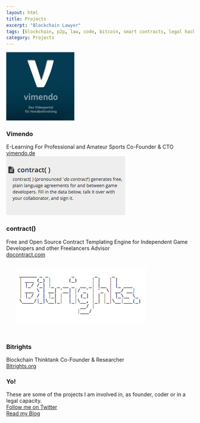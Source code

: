 ```yaml
---
layout: html
title: Projects
excerpt: "Blockchain Lawyer"
tags: [blockchain, p2p, law, code, bitcoin, smart contracts, legal hacking, legal automation]
category: Projects
---
```


<div class="row container">
  <div class="col s12 m4">
    <div class="card white">
      <div class="card-image">
        <img src="/images/vimendo.jpg">
      </div>    
      <div class="card-content black-text">
        <h3 class="card-title black-text">Vimendo</h3>
        E-Learning For Professional and Amateur Sports
        <span class="xtitle">Co-Founder & CTO</span>
      </div>
      <div class="card-action grey lighten-5">
         <a href="http://vimendo.de/" target="_blank">vimendo.de</a>
       </div>                             
    </div>               
  </div>
  <div class="col s12 m4">
    <div class="card white">
      <div class="card-image">
        <img src="/images/docontract.png">
      </div>
      <div class="card-content black-text">
        <h3 class="card-title black-text">contract()</h3>
        Free and Open Source Contract Templating Engine for Independent Game Developers and other Freelancers
        <span class="xtitle">Advisor</span>
      </div>
      <div class="card-action grey lighten-5">
         <a href="http://docontract.com/" target="_blank">docontract.com</a>
       </div>                
    </div>        
    <div class="card white">
      <div class="card-image">
        <img src="/images/bitrights.png" style="padding: 2em;">
      </div>
      <div class="card-content black-text">
        <h3 class="card-title black-text">Bitrights</h3>
        Blockchain Thinktank
        <span class="xtitle">Co-Founder & Researcher</span>
      </div>
      <div class="card-action grey lighten-5">
         <a href="http://bitrights.org/" target="_blank">Bitrights.org</a>
       </div>                
    </div>    
  </div>
  <div class="col s12 m4">
    <div class="card white">
      <div class="card-content black-text">
        <h3 class="card-title black-text">Yo!</h3>
        These are some of the projects I am involved in, as founder, coder or in a legal capacity.
      </div>
      <div class="card-action grey lighten-5">
         <a href="http://twitter.com/heckerhut" target="_blank">Follow me on Twitter</a>
       </div>           
      <div class="card-action grey lighten-5">
         <a href="http://medium.com/@heckerhut" target="_blank">Read my Blog</a>
       </div>
    </div> 
  </div>  
</div>